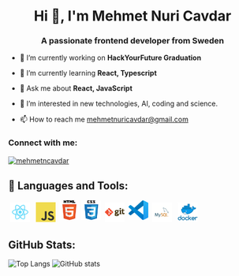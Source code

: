<h1 align="center">Hi 👋, I'm Mehmet Nuri Cavdar</h1>
<h3 align="center">A passionate frontend developer from Sweden</h3>

- 🔭 I’m currently working on **HackYourFuture Graduation**

- 🌱 I’m currently learning **React, Typescript**

- 💬 Ask me about **React, JavaScript**

- 👀 I’m interested in new technologies, AI, coding and science.

- 📫 How to reach me mehmetnuricavdar@gmail.com

<h3 align="left">Connect with me:</h3>
<p align="left">
<a href="https://linkedin.com/in/mehmetncavdar" target="blank"><img align="center" src="https://raw.githubusercontent.com/rahuldkjain/github-profile-readme-generator/master/src/images/icons/Social/linked-in-alt.svg" alt="mehmetncavdar" height="30" width="40" /></a>
</p>

## :toolbox: Languages and Tools:
<p>
<img src="https://raw.githubusercontent.com/github/explore/80688e429a7d4ef2fca1e82350fe8e3517d3494d/topics/react/react.png" alt="VS Code" height="40" style="vertical-align:top; margin:4px">
<img src="https://raw.githubusercontent.com/github/explore/80688e429a7d4ef2fca1e82350fe8e3517d3494d/topics/javascript/javascript.png" alt="Javascript" height="40" style="vertical-align:top; margin:4px">
<img src="https://raw.githubusercontent.com/github/explore/80688e429a7d4ef2fca1e82350fe8e3517d3494d/topics/html/html.png" alt="html" height="40"/>
<img src="https://raw.githubusercontent.com/github/explore/80688e429a7d4ef2fca1e82350fe8e3517d3494d/topics/css/css.png" alt="css" height="40">
<img src="https://raw.githubusercontent.com/github/explore/80688e429a7d4ef2fca1e82350fe8e3517d3494d/topics/git/git.png" alt="Git" height="40" style="vertical-align:top; margin:4px">
<img src="https://raw.githubusercontent.com/github/explore/80688e429a7d4ef2fca1e82350fe8e3517d3494d/topics/visual-studio-code/visual-studio-code.png" alt="VS Code" height="40">
<img src="https://raw.githubusercontent.com/github/explore/80688e429a7d4ef2fca1e82350fe8e3517d3494d/topics/mysql/mysql.png" alt="mysql" height="40" style="vertical-align:top; margin:4px">
<img src="https://raw.githubusercontent.com/github/explore/80688e429a7d4ef2fca1e82350fe8e3517d3494d/topics/docker/docker.png" alt="VS Code" height="40" style="vertical-align:top; margin:4px">
</p>

## GitHub Stats:
![Top Langs](https://github-readme-stats.vercel.app/api/top-langs/?username=mehmetnuricavdar)
![GitHub stats](https://github-readme-stats.vercel.app/api?username=mehmetnuricavdar&show_icons=true)




<!---
mehmetnuricavdar/mehmetnuricavdar is a ✨ special ✨ repository because its `README.md` (this file) appears on your GitHub profile.
You can click the Preview link to take a look at your changes.
--->
